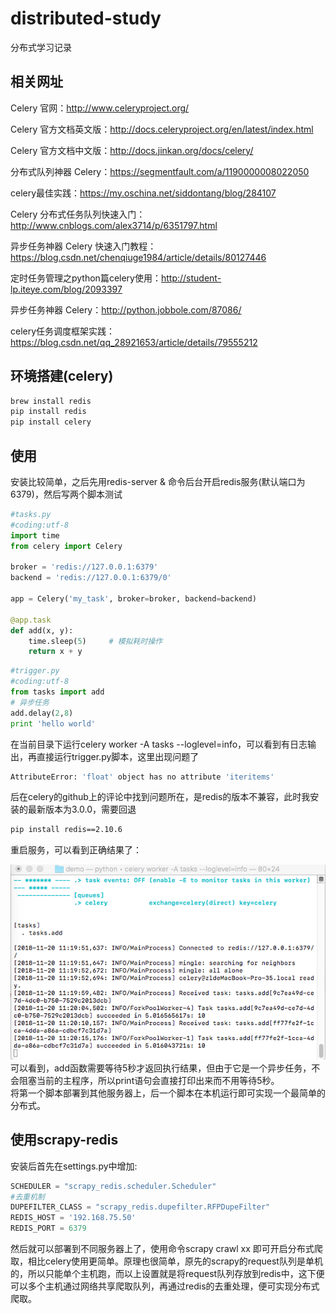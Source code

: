 # distributed-study
分布式学习记录
## 相关网址
Celery 官网：http://www.celeryproject.org/

Celery 官方文档英文版：http://docs.celeryproject.org/en/latest/index.html

Celery 官方文档中文版：http://docs.jinkan.org/docs/celery/ 

分布式队列神器 Celery：https://segmentfault.com/a/1190000008022050

celery最佳实践：https://my.oschina.net/siddontang/blog/284107

Celery 分布式任务队列快速入门：http://www.cnblogs.com/alex3714/p/6351797.html

异步任务神器 Celery 快速入门教程：https://blog.csdn.net/chenqiuge1984/article/details/80127446

定时任务管理之python篇celery使用：http://student-lp.iteye.com/blog/2093397

异步任务神器 Celery：http://python.jobbole.com/87086/

celery任务调度框架实践：https://blog.csdn.net/qq_28921653/article/details/79555212
## 环境搭建(celery)
```bash
brew install redis
pip install redis
pip install celery
```
## 使用
安装比较简单，之后先用redis-server & 命令后台开启redis服务(默认端口为6379)，然后写两个脚本测试
```python
#tasks.py
#coding:utf-8
import time
from celery import Celery

broker = 'redis://127.0.0.1:6379'
backend = 'redis://127.0.0.1:6379/0'

app = Celery('my_task', broker=broker, backend=backend)

@app.task
def add(x, y):
    time.sleep(5)     # 模拟耗时操作
    return x + y
```

```python
#trigger.py
#coding:utf-8
from tasks import add
# 异步任务
add.delay(2,8)
print 'hello world'
```
在当前目录下运行celery worker -A tasks --loglevel=info，可以看到有日志输出，再直接运行trigger.py脚本，这里出现问题了
```bash
AttributeError: 'float' object has no attribute 'iteritems'
```
后在celery的github上的评论中找到问题所在，是redis的版本不兼容，此时我安装的最新版本为3.0.0，需要回退
```bash
pip install redis==2.10.6
```
重启服务，可以看到正确结果了： 

![](https://github.com/weizhimeng/celery-study/blob/master/1.png) 
可以看到，add函数需要等待5秒才返回执行结果，但由于它是一个异步任务，不会阻塞当前的主程序，所以print语句会直接打印出来而不用等待5秒。  
将第一个脚本部署到其他服务器上，后一个脚本在本机运行即可实现一个最简单的分布式。

## 使用scrapy-redis
安装后首先在settings.py中增加:
```python
SCHEDULER = "scrapy_redis.scheduler.Scheduler"
#去重机制
DUPEFILTER_CLASS = "scrapy_redis.dupefilter.RFPDupeFilter"
REDIS_HOST = '192.168.75.50'
REDIS_PORT = 6379
```
然后就可以部署到不同服务器上了，使用命令scrapy crawl xx 即可开启分布式爬取，相比celery使用更简单。原理也很简单，原先的scrapy的request队列是单机的，所以只能单个主机跑，而以上设置就是将request队列存放到redis中，这下便可以多个主机通过网络共享爬取队列，再通过redis的去重处理，便可实现分布式爬取。


